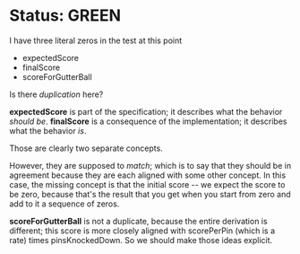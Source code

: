 # Status: GREEN

I have three literal zeros in the test at this point

 * expectedScore
 * finalScore
 * scoreForGutterBall

Is there _duplication_ here?

**expectedScore** is part of the specification; it describes what the behavior _should be_.
**finalScore** is a consequence of the implementation; it describes what the behavior _is_.

Those are clearly two separate concepts.

However, they are supposed to _match_; which is to say that they should be in agreement because they are each aligned
with some other concept.  In this case, the missing concept is that the initial score -- we expect the score to be zero,
because that's the result that you get when you start from zero and add to it a sequence of zeros.

**scoreForGutterBall** is not a duplicate, because the entire derivation is different; this score is more closely aligned
with scorePerPin (which is a rate) times pinsKnockedDown.  So we should make those ideas explicit.